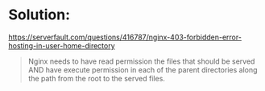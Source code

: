 # Solution:
https://serverfault.com/questions/416787/nginx-403-forbidden-error-hosting-in-user-home-directory
>Nginx needs to have read permission the files that should be served AND have execute permission in each of the parent directories along the path from the root to the served files.

